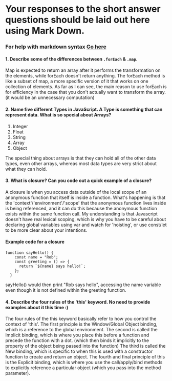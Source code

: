# Your responses to the short answer questions should be laid out here using Mark Down.
### For help with markdown syntax [Go here](https://github.com/adam-p/markdown-here/wiki/Markdown-Cheatsheet)

#### 1. Describe some of the differences between `.forEach` & `.map`.

Map is expected to return an array after it performs the transformation on the elements, while forEach doesn't return anything. The forEach method is like a subset of map, a more specific version of it that works on one collection of elements. As far as I can see, the main reason to use forEach is for efficiency in the case that you don't actually want to transform the array. (it would be an unnecessary computation)

#### 2. Name five different Types in JavaScript. A Type is something that can represent data. What is so special about Arrays?

1. Integer
2. Float
3. String
4. Array
5. Object

The special thing about arrays is that they can hold all of the other data types, even other arrays, whereas most data types are very strict about what they can hold.

#### 3. What is closure? Can you code out a quick example of a closure?

A closure is when you access data outside of the local scope of an anonymous function that itself is inside a function. What's happening is that the 'context'/'environment'/'scope' that the anonymous function lives inside is being referenced, and it can do this because the anonymous function exists within the same function call. My understanding is that Javascript doesn't have real lexical scoping, which is why you have to be careful about declaring global variables using var and watch for 'hoisting', or use const/let to be more clear about your intentions.

#### Example code for a closure

```
function sayHello() {
    const name = "Rob";
    const greeting = () => {
      return `${name} says hello!`;
    };
  }
```
sayHello() would then print "Rob says hello", accessing the name variable even though it is not defined within the greeting function.

#### 4. Describe the four rules of the 'this' keyword. No need to provide examples about it this time :)

The four rules of the this keyword basically refer to how you control the context of 'this'. The first principle is the Window/Global Object binding, which is a reference to the global environment. The second is called the Implicit binding, which is where you place this before a function and precede the function with a dot. (which then binds it implicitly to the property of the object being passed into the function) The third is called the New binding, which is specific to when this is used with a constructor function to create and return an object. The fourth and final principle of this is the Explicit binding, which is where you use the call/apply/bind methods to explicitly reference a particular object (which you pass into the method parameter).
